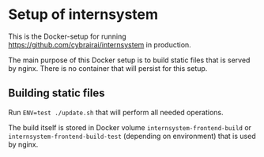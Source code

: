# Setup of internsystem

This is the Docker-setup for running https://github.com/cybrairai/internsystem
in production.

The main purpose of this Docker setup is to build static files that is served
by nginx. There is no container that will persist for this setup.

## Building static files

Run `ENV=test ./update.sh` that will perform all needed operations.

The build itself is stored in Docker volume `internsystem-frontend-build` or
`internsystem-frontend-build-test` (depending on environment) that is used by
nginx.
